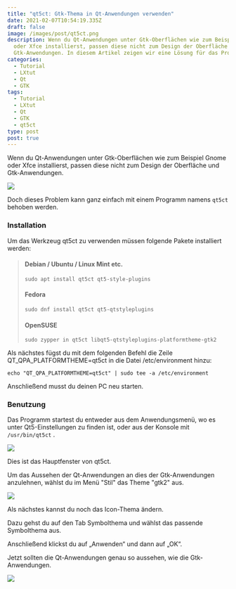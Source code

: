 ```yaml
---
title: "qt5ct: Gtk-Thema in Qt-Anwendungen verwenden"
date: 2021-02-07T10:54:19.335Z
draft: false
image: /images/post/qt5ct.png
description: Wenn du Qt-Anwendungen unter Gtk-Oberflächen wie zum Beispiel Gnome
  oder Xfce installierst, passen diese nicht zum Design der Oberfläche und
  Gtk-Anwendungen. In diesem Artikel zeigen wir eine Lösung für das Problem.
categories:
  - Tutorial
  - LXtut
  - Qt
  - GTK
tags:
  - Tutorial
  - LXtut
  - Qt
  - GTK
  - qt5ct
type: post
post: true
---
```

Wenn du Qt-Anwendungen unter Gtk-Oberflächen wie zum Beispiel Gnome oder Xfce installierst, passen diese nicht zum Design der Oberfläche und Gtk-Anwendungen.

![](/images/post/qt5ct_1.png)

Doch dieses Problem kann ganz einfach mit einem Programm namens `qt5ct` behoben werden.

### Installation

Um das Werkzeug qt5ct zu verwenden müssen folgende Pakete installiert werden:

> #### Debian / Ubuntu / Linux Mint etc.
>
> `sudo apt install qt5ct qt5-style-plugins`
>
> #### Fedora
>
> `sudo dnf install qt5ct qt5-qtstyleplugins`
>
> #### OpenSUSE
>
> `sudo zypper in qt5ct libqt5-qtstyleplugins-platformtheme-gtk2`

Als nächstes fügst du mit dem folgenden Befehl die Zeile QT_QPA_PLATFORMTHEME=qt5ct in die Datei /etc/environment hinzu:

`echo "QT_QPA_PLATFORMTHEME=qt5ct" | sudo tee -a /etc/environment`

Anschließend musst du deinen PC neu starten.

### Benutzung

Das Programm startest du entweder aus dem Anwendungsmenü, wo es unter Qt5-Einstellungen zu finden ist, oder aus der Konsole mit `/usr/bin/qt5ct` .

![](/images/post/qt5ct-main.png)

Dies ist das Hauptfenster von qt5ct.

Um das Aussehen der Qt-Anwendungen an dies der Gtk-Anwendungen anzulehnen, wählst du im Menü "Stil" das Theme "gtk2" aus.

![](/images/post/qt5ct_2.png)

Als nächstes kannst du noch das Icon-Thema ändern.

Dazu gehst du auf den Tab Symbolthema und wählst das passende Symbolthema aus.

Anschließend klickst du auf „Anwenden“ und dann auf „OK“.

Jetzt sollten die Qt-Anwendungen genau so aussehen, wie die Gtk-Anwendungen.

![](/images/post/page_setup.png)
